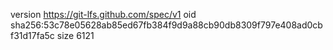 version https://git-lfs.github.com/spec/v1
oid sha256:53c78e05628ab85ed67fb384f9d9a88cb90db8309f797e408ad0cbf31d17fa5c
size 6121
